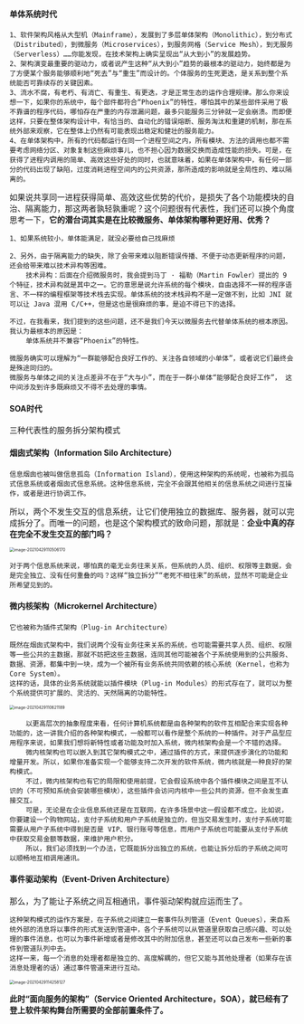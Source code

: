 

#### 单体系统时代

~~~
1、软件架构风格从大型机（Mainframe），发展到了多层单体架构（Monolithic），到分布式（Distributed），到微服务（Microservices），到服务网格（Service Mesh），到无服务（Serverless）……你能发现，在技术架构上确实呈现出“从大到小”的发展趋势。
2、架构演变最重要的驱动力，或者说产生这种“从大到小”趋势的最根本的驱动力，始终都是为了方便某个服务能够顺利地“死去”与“重生”而设计的。个体服务的生死更迭，是关系到整个系统能否可靠续存的关键因素。
3、流水不腐，有老朽、有消亡、有重生、有更迭，才是正常生态的运作合理规律。那么你来设想一下，如果你的系统中，每个部件都符合“Phoenix”的特性，哪怕其中的某些部件采用了极不靠谱的程序代码，哪怕存在严重的内存泄漏问题，最多只能服务三分钟就一定会崩溃。而即便这样，只要在整体架构设计中，有恰当的、自动化的错误熔断、服务淘汰和重建的机制，那在系统外部来观察，它在整体上仍然有可能表现出稳定和健壮的服务能力。
4、在单体架构中，所有的代码都运行在同一个进程空间之内，所有模块、方法的调用也都不需要考虑网络分区、对象复制这些麻烦事儿，也不担心因为数据交换而造成性能的损失。可是，在获得了进程内调用的简单、高效这些好处的同时，也就意味着，如果在单体架构中，有任何一部分的代码出现了缺陷，过度消耗进程空间内的公共资源，那所造成的影响就是全局性的、难以隔离的。

~~~

如果说共享同一进程获得简单、高效这些优势的代价，是损失了各个功能模块的自治、隔离能力，那这两者孰轻孰重呢？这个问题很有代表性，我们还可以换个角度思考一下，**它的潜台词其实是在比较微服务、单体架构哪种更好用、优秀？**

~~~
1、如果系统较小，单体能满足，就没必要给自己找麻烦

2、另外，由于隔离能力的缺失，除了会带来难以阻断错误传播、不便于动态更新程序的问题，还会给带来难以技术异构等困难。
	技术异构：后面在介绍微服务时，我会提到马丁 · 福勒（Martin Fowler）提出的 9 个特征，技术异构就是其中之一。它的意思是说允许系统的每个模块，自由选择不一样的程序语言、不一样的编程框架等技术栈去实现。单体系统的技术栈异构不是一定做不到，比如 JNI 就可以让 Java 混用 C/C++，但是这也是很麻烦的事，是迫不得已下的选择。
	
不过，在我看来，我们提到的这些问题，还不是我们今天以微服务去代替单体系统的根本原因。我认为最根本的原因是：
	单体系统并不兼容“Phoenix”的特性。
~~~



~~~
微服务确实可以理解为“一群能够配合良好工作的、关注各自领域的小单体”，或者说它们最终会是殊途同归的。
微服务与单体之间的关注点差异不在于“大与小”，而在于一群小单体“能够配合良好工作”， 这中间涉及到许多既麻烦又不得不去处理的事情。
~~~



#### SOA时代

三种代表性的服务拆分架构模式

#### 烟囱式架构（Information Silo Architecture）

~~~
信息烟囱也被叫做信息孤岛（Information Island），使用这种架构的系统呢，也被称为孤岛式信息系统或者烟囱式信息系统。这种信息系统，完全不会跟其他相关的信息系统之间进行互操作，或者是进行协调工作。

~~~

所以，两个不发生交互的信息系统，让它们使用独立的数据库、服务器，就可以完成拆分了。而唯一的问题，也是这个架构模式的致命问题，那就是：**企业中真的存在完全不发生交互的部门吗？**

<img src="/Users/admin/Library/Application Support/typora-user-images/image-20210429110506170.png" alt="image-20210429110506170" style="zoom:50%;" />

~~~
对于两个信息系统来说，哪怕真的毫无业务往来关系，但系统的人员、组织、权限等主数据，会是完全独立、没有任何重叠的吗？这样“独立拆分”“老死不相往来”的系统，显然不可能是企业所希望见到的。
~~~



#### 微内核架构（Microkernel Architecture）

~~~
它也被称为插件式架构（Plug-in Architecture）
~~~

~~~
既然在烟囱式架构中，我们说两个没有业务往来关系的系统，也可能需要共享人员、组织、权限等一些公共的主数据，那就不妨把这些主数据，连同其他可能被各个子系统使用到的公共服务、数据、资源，都集中到一块，成为一个被所有业务系统共同依赖的核心系统（Kernel，也称为 Core System）。
这样的话，具体的业务系统就能以插件模块（Plug-in Modules）的形式存在了，就可以为整个系统提供可扩展的、灵活的、天然隔离的功能特性。
~~~

<img src="/Users/admin/Library/Application Support/typora-user-images/image-20210429110621189.png" alt="image-20210429110621189" style="zoom:50%;" />

~~~
	以更高层次的抽象程度来看，任何计算机系统都是由各种架构的软件互相配合来实现各种功能的，这一讲我介绍的各种架构模式，一般都可以看作是整个系统的一种插件。对于产品型应用程序来说，如果我们想将新特性或者功能及时加入系统，微内核架构会是一个不错的选择。
	微内核架构也可以嵌入到其它架构模式之中，通过插件的方式，来提供逐步演化的功能和增量开发。所以，如果你准备实现一个能够支持二次开发的软件系统，微内核就是一种良好的架构模式。
	不过，微内核架构也有它的局限和使用前提，它会假设系统中各个插件模块之间是互不认识的（不可预知系统会安装哪些模块），这些插件会访问内核中一些公共的资源，但不会发生直接交互。
	可是，无论是在企业信息系统还是在互联网，在许多场景中这一假设都不成立。比如说，你要建设一个购物网站，支付子系统和用户子系统是独立的，但当交易发生时，支付子系统可能需要从用户子系统中得到是否是 VIP、银行账号等信息，而用户子系统也可能要从支付子系统中获取交易金额等数据，来维护用户积分。
	所以，我们必须找到一个办法，它既能拆分出独立的系统，也能让拆分后的子系统之间可以顺畅地互相调用通讯。
~~~

#### 事件驱动架构（Event-Driven Architecture）

那么，为了能让子系统之间互相通讯，事件驱动架构就应运而生了。

~~~
这种架构模式的运作方案是，在子系统之间建立一套事件队列管道（Event Queues），来自系统外部的消息将以事件的形式发送到管道中，各个子系统可以从管道里获取自己感兴趣、可以处理的事件消息，也可以为事件新增或者是修改其中的附加信息，甚至还可以自己发布一些新的事件到管道队列中去。
这样一来，每一个消息的处理者都是独立的、高度解耦的，但它又能与其他处理者（如果存在该消息处理者的话）通过事件管道来进行互动。
~~~

<img src="/Users/admin/Library/Application Support/typora-user-images/image-20210429114258127.png" alt="image-20210429114258127" style="zoom:50%;" />



**此时“面向服务的架构”（Service Oriented Architecture，SOA），就已经有了登上软件架构舞台所需要的全部前置条件了。**



